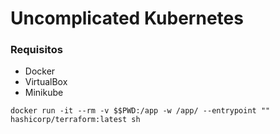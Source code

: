# Uncomplicated Kubernetes

### Requisitos
- Docker
- VirtualBox
- Minikube

```shell
docker run -it --rm -v $$PWD:/app -w /app/ --entrypoint "" hashicorp/terraform:latest sh
```
